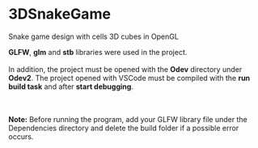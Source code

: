 # 3DSnakeGame
Snake game design with cells 3D cubes in OpenGL

__GLFW__, __glm__ and __stb__ libraries were used in the project. <br/><br/> In addition, the project must be opened with the __Odev__ directory under __Odev2__. The project opened with VSCode must be compiled with the __run build task__ and after __start debugging__.

<br/><br/>__Note:__ Before running the program, add your GLFW library file under the Dependencies directory and delete the build folder if a possible error occurs.
